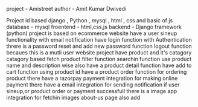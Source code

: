 project - Amistreet
author - Amit Kumar Dwivedi

Project id based django , Python , mysql , html , css and basic of js
database - mysql
froentend - html,css,js
backend - Django framework (python)
project is based on ecommerce website
have a user sineup functionality with email notification
have login function with Authentication
threre is a password reset and add  new password function
logout function becaues this is a mutli user website
project have product and it's catagory
catagory based fetch product filter function
searchin function use product name and description wise
also have a product detail function
have add to cart function using product id
have a product order function for ordering product
there have a razorpay payment integration for making online payment
there have a email integration for sending notification if user sineup,or product order or payment successfull
there is a image app integration for fetchin images
about-us page also add
